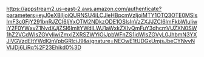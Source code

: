 https://appstream2.us-east-2.aws.amazon.com/authenticate?parameters=eyJ0eXBlIjoiQURNSU4iLCJleHBpcmVzIjoiMTY1OTQ3OTE0MSIsImF3c0FjY291bnRJZCI6IjYxOTM2NDkzODE1OSIsInVzZXJJZCI6ImFkbWluIiwiY2F0YWxvZ1NvdXJjZSI6ImltYWdlLWJ1aWxkZXIvQmFuY3dhcmVUZXN0SW1hZ2VCdWlsZGVyIiwiZmxlZXRSZWYiOiJpbWFnZS1idWlsZGVyL0JhbmN3YXJlVGVzdEltYWdlQnVpbGRlciJ9&signature=NEOwE1tUDGxUmjsJbeCYNvvNVIJDj6LiRq%2F23Ehikd0%3D
